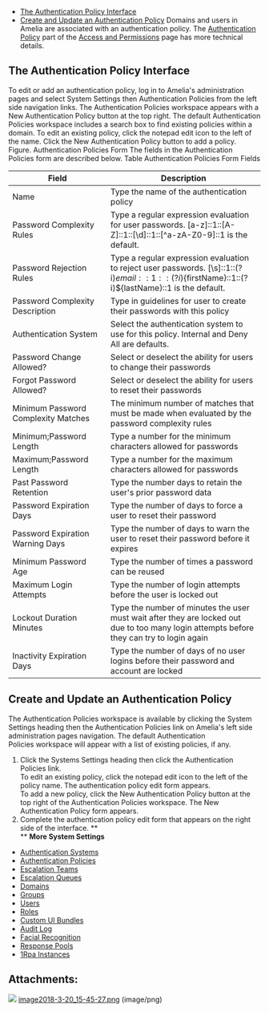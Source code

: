 -   [The Authentication Policy Interface](#AuthenticationPolicies-TheAuthenticationPolicyInterface)
-   [Create and Update an Authentication Policy](#AuthenticationPolicies-CreateandUpdateanAuthenticationPolicy)
Domains and users in Amelia are associated with an authentication policy. The [Authentication Policy](https://docs.ipsoft.com/display/AmeliaDocsV3/Access+and+Permissions#AccessandPermissions-AuthPolicies) part of the [Access and Permissions](https://docs.ipsoft.com/display/AmeliaDocsV3/Access+and+Permissions) page has more technical details.
## The Authentication Policy Interface
To edit or add an authentication policy, log in to Amelia's administration pages and select System Settings then Authentication Policies from the left side navigation links. The Authentication Policies workspace appears with a New Authentication Policy button at the top right.
The default Authentication Policies workspace includes a search box to find existing policies within a domain. To edit an existing policy, click the notepad edit icon to the left of the name. Click the New Authentication Policy button to add a policy.
Figure. Authentication Policies Form
The fields in the Authentication Policies form are described below.
Table Authentication Policies Form Fields

| Field | Description |
| ----|----|
| Name | Type the name of the authentication policy |
| Password Complexity Rules | Type a regular expression evaluation for user passwords. [a-z]::1::[A-Z]::1::[\d]::1::[^a-zA-Z0-9]::1 is the default. |
| Password Rejection Rules | Type a regular expression evaluation to reject user passwords. [\s]::1::(?i)${email}::1::(?i)${firstName}::1::(?i)${lastName}::1 is the default. |
| Password Complexity Description | Type in guidelines for user to create their passwords with this policy |
| Authentication System | Select the authentication system to use for this policy. Internal and Deny All are defaults. |
| Password Change Allowed? | Select or deselect the ability for users to change their passwords |
| Forgot Password Allowed? | Select or deselect the ability for users to reset their passwords |
| Minimum Password Complexity Matches | The minimum number of matches that must be made when evaluated by the password complexity rules |
| Minimum;Password Length | Type a number for the minimum characters allowed for passwords |
| Maximum;Password Length | Type a number for the maximum characters allowed for passwords |
| Past Password Retention | Type the number days to retain the user's prior password data |
| Password Expiration Days | Type the number of days to force a user to reset their password |
| Password Expiration Warning Days | Type the number of days to warn the user to reset their password before it expires |
| Minimum Password Age | Type the number of times a password can be reused |
| Maximum Login Attempts | Type the number of login attempts before the user is locked out |
| Lockout Duration Minutes | Type the number of minutes the user must wait after they are locked out due to too many login attempts before they can try to login again |
| Inactivity Expiration Days | Type the number of days of no user logins before their password and account are locked |

## Create and Update an Authentication Policy
The Authentication Policies workspace is available by clicking the System Settings heading then the Authentication Policies link on Amelia's left side administration pages navigation. The default Authentication Policies workspace will appear with a list of existing policies, if any.
1.  Click the Systems Settings heading then click the Authentication Policies link.  
    To edit an existing policy, click the notepad edit icon to the left of the policy name. The authentication policy edit form appears.  
    To add a new policy, click the New Authentication Policy button at the top right of the Authentication Policies workspace. The New Authentication Policy form appears.
2.  Complete the authentication policy edit form that appears on the right side of the interface.
**  
**
**More System Settings**
-   [Authentication Systems](Authentication%20Systems)
-   [Authentication Policies](Authentication%20Policies)
-   [Escalation Teams](Escalation%20Teams)
-   [Escalation Queues](Escalation%20Queues)
-   [Domains](Domains)
-   [Groups](Groups)
-   [Users](Users)
-   [Roles](Roles)
-   [Custom UI Bundles](Custom%20UI%20Bundles)
-   [Audit Log](Audit%20Log)
-   [Facial Recognition](Facial%20Recognition)
-   [Response Pools](Response%20Pools)
-   [1Rpa Instances](1Rpa%20Instances)
## Attachments:
![](images/icons/bullet_blue.gif) [image2018-3-20_15-45-27.png](attachments/11940263/11940264.png) (image/png)  

